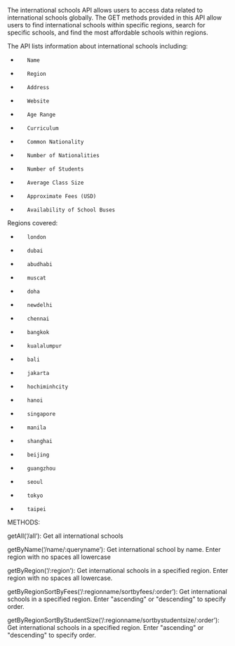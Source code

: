 The international schools API allows users to access data related to international schools globally. The GET methods provided in this API allow users to find international schools within specific regions, search for specific schools, and find the most affordable schools within regions.

 

The API lists information about international schools including:

-        Name

-        Region

-        Address

-        Website

-        Age Range

-        Curriculum

-        Common Nationality

-        Number of Nationalities

-        Number of Students

-        Average Class Size

-        Approximate Fees (USD)

-        Availability of School Buses

 

Regions covered:

-        london

-        dubai

-        abudhabi

-        muscat

-        doha

-        newdelhi

-        chennai

-        bangkok

-        kualalumpur

-        bali

-        jakarta

-        hochiminhcity

-        hanoi

-        singapore

-        manila

-        shanghai

-        beijing

-        guangzhou

-        seoul

-        tokyo

-        taipei

 

 

METHODS:

 

getAll(‘/all’): Get all international schools

 

getByName(‘/name/:queryname’): Get international school by name. Enter region with no spaces all lowercase

 

 

getByRegion(‘/:region’): Get international schools in a specified region. Enter region with no spaces all lowercase.

 

getByRegionSortByFees(‘/:regionname/sortbyfees/:order’): Get international schools in a specified region. Enter "ascending" or "descending" to specify order.

 

 

getByRegionSortByStudentSize(‘/:regionname/sortbystudentsize/:order’): Get international schools in a specified region. Enter "ascending" or "descending" to specify order.
